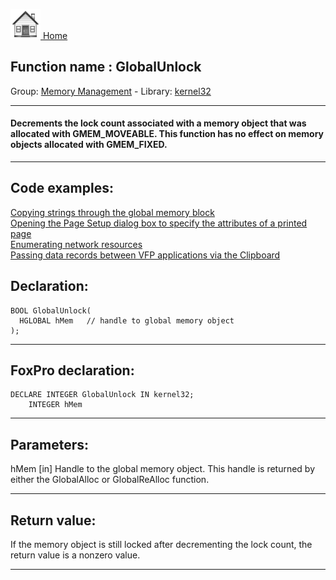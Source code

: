 [<img src="../../images/home.png"> Home ](https://github.com/VFPX/Win32API)  

## Function name : GlobalUnlock
Group: [Memory Management](../../functions_group.md#Memory_Management)  -  Library: [kernel32](../../../libraries.md#kernel32)  
***  


#### Decrements the lock count associated with a memory object that was allocated with GMEM_MOVEABLE. This function has no effect on memory objects allocated with GMEM_FIXED.
***  


## Code examples:
[Copying strings through the global memory block](../../samples/sample_156.md)  
[Opening the Page Setup dialog box to specify the attributes of a printed page](../../samples/sample_272.md)  
[Enumerating network resources](../../samples/sample_313.md)  
[Passing data records between VFP applications via the Clipboard](../../samples/sample_346.md)  

## Declaration:
```foxpro  
BOOL GlobalUnlock(
  HGLOBAL hMem   // handle to global memory object
);  
```  
***  


## FoxPro declaration:
```foxpro  
DECLARE INTEGER GlobalUnlock IN kernel32;
	INTEGER hMem  
```  
***  


## Parameters:
hMem 
[in] Handle to the global memory object. This handle is returned by either the GlobalAlloc or GlobalReAlloc function.  
***  


## Return value:
If the memory object is still locked after decrementing the lock count, the return value is a nonzero value.  
***  

